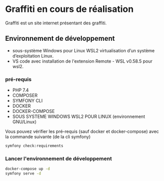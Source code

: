 #  Graffiti en cours de réalisation

Graffiti est un site internet présentant des graffiti.

## Environnement de développement
* sous-système Windows pour Linux WSL2 virtualisation d’un système d’exploitation Linux.
* VS code avec installation de l'extension Remote - WSL v0.58.5 pour wsl2.

### pré-requis

* PHP 7.4
* COMPOSER 
* SYMFONY CLI 
* DOCKER 
* DOCKER-COMPOSE
* SOUS SYSTEME WINDOWS WSL2 POUR LINUX (environnement GNU/Linux) 

Vous pouvez vérifier les pré-requis (sauf docker et docker-compose) avec la commande suivante (de la cli symfony)

```bash
symfony check:requirements
```
### Lancer l'environnement de développement

```bash
docker-compose up -d
symfony serve -d
```



